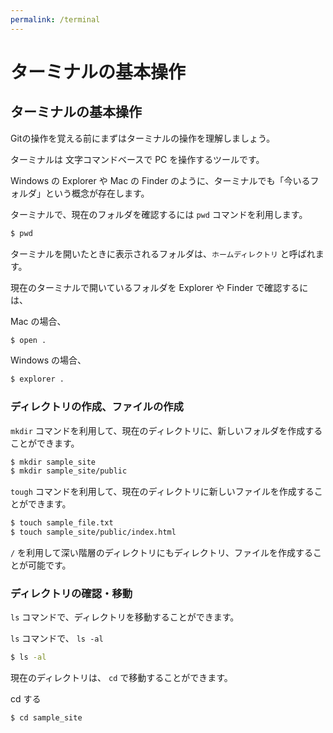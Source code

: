 ```yaml
---
permalink: /terminal
---
```


# ターミナルの基本操作

## ターミナルの基本操作

Gitの操作を覚える前にまずはターミナルの操作を理解しましょう。

ターミナルは 文字コマンドベースで PC を操作するツールです。

Windows の Explorer や Mac の Finder のように、ターミナルでも「今いるフォルダ」という概念が存在します。

ターミナルで、現在のフォルダを確認するには `pwd` コマンドを利用します。

```bash
$ pwd 
```

ターミナルを開いたときに表示されるフォルダは、`ホームディレクトリ` と呼ばれます。

現在のターミナルで開いているフォルダを Explorer や Finder で確認するには、

Mac の場合、

```bash
$ open .
```

Windows の場合、

```bash
$ explorer .
```

### ディレクトリの作成、ファイルの作成

`mkdir` コマンドを利用して、現在のディレクトリに、新しいフォルダを作成することができます。

```bash
$ mkdir sample_site
$ mkdir sample_site/public
```

`tough` コマンドを利用して、現在のディレクトリに新しいファイルを作成することができます。

```bash
$ touch sample_file.txt
$ touch sample_site/public/index.html
```

`/` を利用して深い階層のディレクトリにもディレクトリ、ファイルを作成することが可能です。

### ディレクトリの確認・移動

`ls` コマンドで、ディレクトリを移動することができます。

`ls` コマンドで、 `ls -al` 

```bash
$ ls -al 
```

現在のディレクトリは、 `cd` で移動することができます。

cd する

```bash
$ cd sample_site
```
